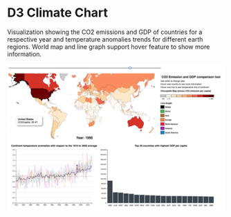 # D3 Climate Chart

Visualization showing the CO2 emissions and GDP of countries for a respective year and temperature anomalies trends for different earth regions. World map and line graph support hover feature to show more information.  

![Search](./readme_photos/final.png)

